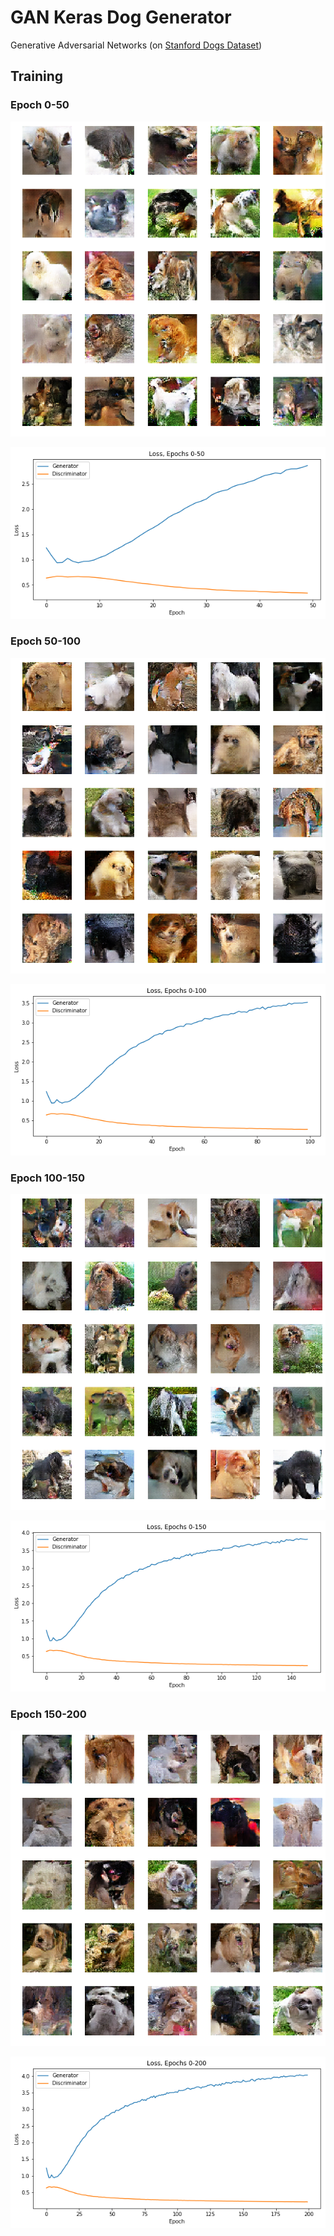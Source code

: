 # GAN Keras Dog Generator

Generative Adversarial Networks (on [Stanford Dogs Dataset](http://vision.stanford.edu/aditya86/ImageNetDogs/))

## Training

### Epoch 0-50

![i50](/figures/image_50.png)

![](/figures/loss_50.png)

### Epoch 50-100

![](/figures/image_100.png)

![](/figures/loss_100.png)

### Epoch 100-150

![](/figures/image_150.png)

![](/figures/loss_150.png)

### Epoch 150-200

![](/figures/image_200.png)

![](/figures/loss_200.png)